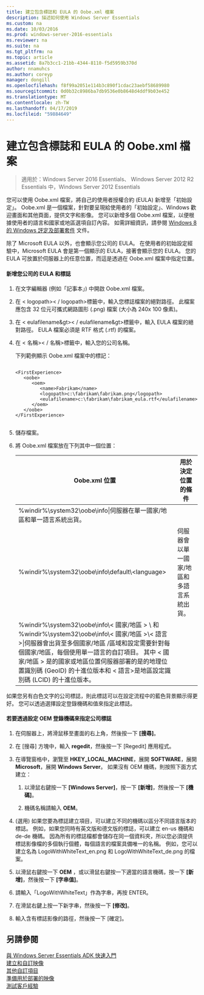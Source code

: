 ```yaml
---
title: 建立包含標誌和 EULA 的 Oobe.xml 檔案
description: 描述如何使用 Windows Server Essentials
ms.custom: na
ms.date: 10/03/2016
ms.prod: windows-server-2016-essentials
ms.reviewer: na
ms.suite: na
ms.tgt_pltfrm: na
ms.topic: article
ms.assetid: 8a7b3cc1-21bb-4344-8110-f5d5959b370d
author: nnamuhcs
ms.author: coreyp
manager: dongill
ms.openlocfilehash: f8f99a2051e114b3c890f1cdac23aebf58689980
ms.sourcegitcommit: 0d0b32c8986ba7db9536e0b8648d4ddf9b03e452
ms.translationtype: MT
ms.contentlocale: zh-TW
ms.lasthandoff: 04/17/2019
ms.locfileid: "59884649"
---
```

# <a name="create-the-oobexml-file-including-logo-and-eula"></a>建立包含標誌和 EULA 的 Oobe.xml 檔案

>適用於：Windows Server 2016 Essentials、 Windows Server 2012 R2 Essentials 中，Windows Server 2012 Essentials

您可以使用 Oobe.xml 檔案，將自己的使用者授權合約 (EULA) 新增至「初始設定」。 Oobe.xml 是一個檔案，針對要呈現給使用者的「初始設定」、Windows 歡迎畫面和其他頁面，提供文字和影像。 您可以新增多個 Oobe.xml 檔案，以便根據使用者的語言和國家或地區選項自訂內容。 如需詳細資訊，請參閱 [Windows 8 的 Windows 評定及部署套件](https://go.microsoft.com/fwlink/?LinkId=248694) 文件。  
  
 除了 Microsoft EULA 以外，也會顯示您公司的 EULA。 在使用者的初始設定經驗中，Microsoft EULA 會是第一個顯示的 EULA，接著會顯示您的 EULA。 您的 EULA 可放置於伺服器上的任意位置，而這是透過在 Oobe.xml 檔案中指定位置。  
  
#### <a name="to-add-your-company-eula-and-logo"></a>新增您公司的 EULA 和標誌  
  
1.  在文字編輯器 (例如「記事本」) 中開啟 Oobe.xml 檔案。  
  
2.  在 < logopath\>< / logopath\>標籤中，輸入您標誌檔案的絕對路徑。 此檔案應包含 32 位元可攜式網路圖形 (.png) 檔案 (大小為 240x 100 像素)。  
  
3.  在 < eulafilename&gt\>< / eulafilename&gt\>標籤中，輸入 EULA 檔案的絕對路徑。 EULA 檔案必須是 RTF 格式 (.rtf) 的檔案。  
  
4.  在 < 名稱\>< / 名稱\>標籤中，輸入您的公司名稱。  
  
     下列範例顯示 Oobe.xml 檔案中的標記：  
  
    ```  
  
    <FirstExperience>  
       <oobe>  
          <oem>  
             <name>Fabrikam</name>  
             <logopath>c:\fabrikam\fabrikam.png</logopath>  
             <eulafilename>c:\fabrikam\fabrikam_eula.rtf</eulafilename>  
          </oem>  
       </oobe>  
    </FirstExperience>  
  
    ```  
  
5.  儲存檔案。  
  
6.  將 Oobe.xml 檔案放在下列其中一個位置：  
  
    |Oobe.xml 位置|用於決定位置的條件|  
    |-----------------------|----------------------------------------|  
    |%windir%\system32\oobe\info\|伺服器在單一國家/地區和單一語言系統出貨。|  
    |%windir%\system32\oobe\info\default\\<language\>|伺服器會以單一國家/地區和多語言系統出貨。|  
    |%windir%\system32\oobe\info\\< 國家/地區 > \ 和 %windir%\system32\oobe\info\\< 國家/地區 >\\< 語言\>\|伺服器會出貨至多個國家/地區 /區域和設定需要針對每個國家/地區，每個使用單一語言的自訂項目。 其中 < 國家/地區 > 是的國家或地區位置伺服器部署的是的地理位置識別碼 (GeoID) 的十進位版本和 < 語言\>是地區設定識別碼 (LCID) 的十進位版本。|  
  
 如果您另有白色文字的公司標誌，則此標誌可以在設定流程中的藍色背景顯示得更好。  您可以透過選擇設定登錄機碼和值來指定此標誌。  
  
#### <a name="to-specify-a-company-logo-by-setting-the-oem-registry-key"></a>若要透過設定 OEM 登錄機碼來指定公司標誌  
  
1.  在伺服器上，將滑鼠移至畫面的右上角，然後按一下 **[搜尋]**。  
  
2.  在 [搜尋] 方塊中，輸入 **regedit**，然後按一下 [Regedit] 應用程式。  
  
3.  在導覽窗格中，瀏覽至  **HKEY_LOCAL_MACHINE**，展開 **SOFTWARE**，展開 **Microsoft**，展開 **Windows Server**。 如果沒有 OEM 機碼，則按照下面方式建立：  
  
    1.  以滑鼠右鍵按一下 **[Windows Server]**，按一下 **[新增]**，然後按一下 **[機碼]**。  
  
    2.  機碼名稱請輸入 **OEM**。  
  
4.  (選用) 如果您要為標誌建立項目，可以建立不同的機碼以區分不同語言版本的標誌。 例如，如果您同時有英文版和德文版的標誌，可以建立 en-us 機碼和 de-de 機碼。 因為所有的標誌檔都會儲存在同一個資料夾，所以您必須提供標誌影像檔的多個執行個體，每個語言的檔案具備唯一的名稱。 例如，您可以建立名為 LogoWithWhiteText_en.png 和 LogoWithWhiteText_de.png 的檔案。  
  
5.  以滑鼠右鍵按一下 **OEM** ，或以滑鼠右鍵按一下適當的語言機碼，按一下 **[新增]**，然後按一下 **[字串值]**。  
  
6.  請輸入「LogoWithWhiteText」作為字串，再按 ENTER。  
  
7.  在滑鼠右鍵上按一下新字串，然後按一下 **[修改]**。  
  
8.  輸入含有標誌影像的路徑，然後按一下 [確定]。  
  
## <a name="see-also"></a>另請參閱  
 [與 Windows Server Essentials ADK 快速入門](Getting-Started-with-the-Windows-Server-Essentials-ADK.md)   
 [建立和自訂映像](Creating-and-Customizing-the-Image.md)   
 [其他自訂項目](Additional-Customizations.md)   
 [準備用於部署的映像](Preparing-the-Image-for-Deployment.md)   
 [測試客戶經驗](Testing-the-Customer-Experience.md)